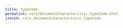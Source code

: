 ```yaml
---
title: typeCode
permalink: core/DocumentCharacteristic.typeCode.html
jsonid: core_documentcharacteristic_typecode
---
```

